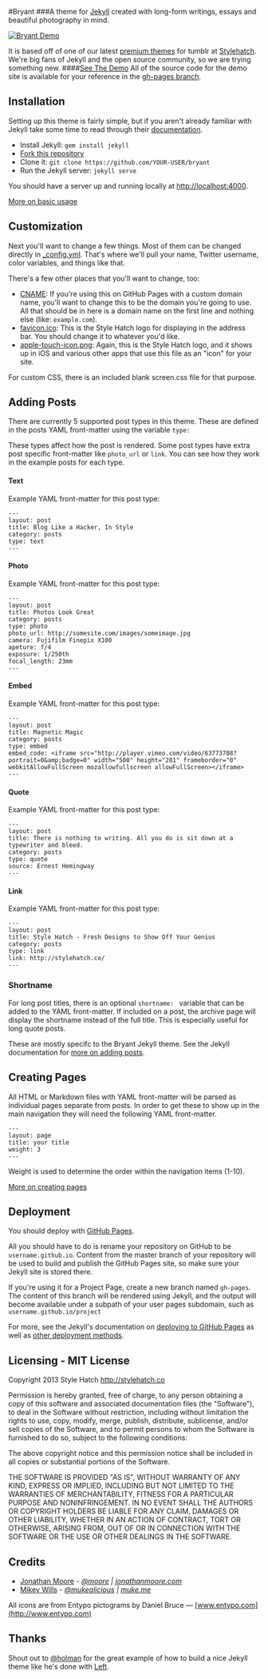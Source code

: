 #Bryant
###A theme for [Jekyll](https://github.com/mojombo/jekyll) created with long-form writings, essays and beautiful photography in mind.

[![Bryant Demo](http://stylehatch.github.io/bryant/images/bryant-demo.png)](http://stylehatch.github.io/bryant)

It is based off of one of our latest [premium themes](http://byron.stylehatch.co) for tumblr at [Stylehatch](http://stylehatch.co/). We're big fans of Jekyll and the open source community, so we are trying something new.
####[See The Demo](http://stylehatch.github.io/bryant)
All of the source code for the demo site is available for your reference in the [gh-pages branch](https://github.com/stylehatch/bryant/tree/gh-pages).

## Installation

Setting up this theme is fairly simple, but if you aren't already familiar with Jekyll take some time to read through their [documentation](http://jekyllrb.com/docs/home/).

- Install Jekyll: `gem install jekyll`
- [Fork this repository](https://github.com/stylehatch/bryant/fork)
- Clone it: `git clone https://github.com/YOUR-USER/bryant`
- Run the Jekyll server: `jekyll serve`

You should have a server up and running locally at <http://localhost:4000>.

[More on basic usage](http://jekyllrb.com/docs/usage/)

## Customization

Next you'll want to change a few things. Most of them can be changed directly in
[_config.yml](https://github.com/stylehatch/bryant/blob/master/_config.yml). That's where we'll pull your name, Twitter username, color variables, and things like that.

There's a few other places that you'll want to change, too:

- [CNAME](https://github.com/stylehatch/bryant/blob/master/CNAME): If you're using
  this on GitHub Pages with a custom domain name, you'll want to change this
  to be the domain you're going to use. All that should be in here is a
  domain name on the first line and nothing else (like: `example.com`).
- [favicon.ico](https://github.com/stylehatch/bryant/blob/master/favicon.ico): 
  This is the Style Hatch logo for displaying in the address bar. You should change it to whatever you'd like.
- [apple-touch-icon.png](https://github.com/stylehatch/bryant/blob/master/apple-touch-icon.png): 
  Again, this is the Style Hatch logo, and it shows up in iOS and various other apps
  that use this file as an "icon" for your site.

For custom CSS, there is an included blank screen.css file for that purpose.

## Adding Posts
There are currently 5 supported post types in this theme. These are defined in the posts YAML front-matter using the variable `type: `

These types affect how the post is rendered. Some post types have extra post specific front-matter like `photo_url` or `link`. You can see how they work in the example posts for each type.

#### Text
Example YAML front-matter for this post type:

    ---
    layout: post
    title: Blog Like a Hacker, In Style
    category: posts
    type: text
    ---


#### Photo
Example YAML front-matter for this post type:

    ---
    layout: post
    title: Photos Look Great
    category: posts
    type: photo
    photo_url: http://somesite.com/images/someimage.jpg
    camera: Fujifilm Finepix X100
    apeture: f/4
    exposure: 1/250th
    focal_length: 23mm
    ---


#### Embed
Example YAML front-matter for this post type:

    ---
    layout: post
    title: Magnetic Magic
    category: posts
    type: embed
    embed_code: <iframe src="http://player.vimeo.com/video/63773788?portrait=0&amp;badge=0" width="500" height="281" frameborder="0" webkitAllowFullScreen mozallowfullscreen allowFullScreen></iframe>
    ---


#### Quote
Example YAML front-matter for this post type:

    ---
    layout: post
    title: There is nothing to writing. All you do is sit down at a typewriter and bleed.
    category: posts
    type: quote
    source: Ernest Hemingway
    ---


#### Link
Example YAML front-matter for this post type:

    ---
    layout: post
    title: Style Hatch - Fresh Designs to Show Off Your Genius
    category: posts
    type: link
    link: http://stylehatch.co/
    ---


### Shortname
For long post titles, there is an optional `shortname: ` variable that can be added to the YAML front-matter. If included on a post, the archive page will display the shortname instead of the full title. This is especially useful for long quote posts.

These are mostly specifc to the Bryant Jekyll theme. See the Jekyll documentation for [more on adding posts](http://jekyllrb.com/docs/posts/).

## Creating Pages
All HTML or Markdown files with YAML front-matter will be parsed as individual pages separate from posts. In order to get these to show up in the main navigation they will need the following YAML front-matter.


    ---
    layout: page
    title: your title
    weight: 3
    ---


Weight is used to determine the order within the navigation items (1-10).

[More on creating pages](http://jekyllrb.com/docs/pages/)

## Deployment

You should deploy with [GitHub Pages](http://pages.github.com).

All you should have to do is rename your repository on GitHub to be `username.github.io`. Content from the master branch of your repository will be used to build and publish the GitHub Pages site, so make sure your Jekyll site is stored there.

If you're using it for a Project Page, create a new branch named `gh-pages`. The content of this branch will be rendered using Jekyll, and the output will become available under a subpath of your user pages subdomain, such as `username.github.io/project`

For more, see the Jekyll's documentation on [deploying to GitHub Pages](http://jekyllrb.com/docs/github-pages/) as well as [other deployment methods](http://jekyllrb.com/docs/deployment-methods/).

## Licensing - MIT License

Copyright 2013 Style Hatch http://stylehatch.co

Permission is hereby granted, free of charge, to any person obtaining
a copy of this software and associated documentation files (the
"Software"), to deal in the Software without restriction, including
without limitation the rights to use, copy, modify, merge, publish,
distribute, sublicense, and/or sell copies of the Software, and to
permit persons to whom the Software is furnished to do so, subject to
the following conditions:

The above copyright notice and this permission notice shall be
included in all copies or substantial portions of the Software.

THE SOFTWARE IS PROVIDED "AS IS", WITHOUT WARRANTY OF ANY KIND,
EXPRESS OR IMPLIED, INCLUDING BUT NOT LIMITED TO THE WARRANTIES OF
MERCHANTABILITY, FITNESS FOR A PARTICULAR PURPOSE AND
NONINFRINGEMENT. IN NO EVENT SHALL THE AUTHORS OR COPYRIGHT HOLDERS BE
LIABLE FOR ANY CLAIM, DAMAGES OR OTHER LIABILITY, WHETHER IN AN ACTION
OF CONTRACT, TORT OR OTHERWISE, ARISING FROM, OUT OF OR IN CONNECTION
WITH THE SOFTWARE OR THE USE OR OTHER DEALINGS IN THE SOFTWARE.


## Credits

* [Jonathan Moore](http://github.com/jonathanmoore) - *[@moore](http://twitter.com/moore) | [jonathanmoore.com](http://jonathanmoore.com)*
* [Mikey Wills](http://muke.me) - *[@mukealicious](https://twitter.com/mukealicious) | [muke.me](http://muke.me)*

All icons are from Entypo pictograms by Daniel Bruce — [www.entypo.com](http://www.entypo.com)

## Thanks

Shout out to [@holman](https://twitter.com/holman) for the great example of how to build a nice Jekyll theme like he's done with [Left](https://github.com/holman/left).
